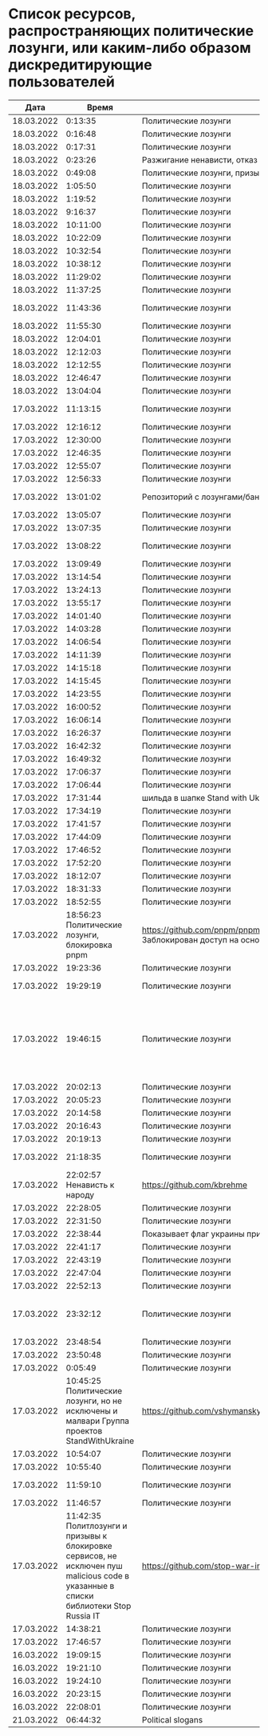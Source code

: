 # Список ресурсов, распространяющих политические лозунги, или каким-либо образом дискредитирующие пользователей

| Дата  | Время  | Тип пропаганды  | Название  | URL  | Комментарий  |
|---|---|---|---|---|---|
| 18.03.2022 | 0:13:35  | Политические лозунги  | vdz yandex metrika  | https://plugins.trac.wordpress.org/browser/vdz-yandex-metrika/assets/banner-772x250.png?rev=2688057  | это плагин wordpress, политические лозунги плюс бекдор, сейчас репозиторий зачищен, плагин блокирован  |
| 18.03.2022 | 0:16:48  | Политические лозунги  | Ember.js  | https://emberjs.com/community/invasion-of-ukraine/  | https://emberjs.com/  |
| 18.03.2022 | 0:17:31  | Политические лозунги  | stop-war-in-ukraine  | https://github.com/stop-war-in-ukraine  | https://github.com/yarnpkg/website/issues/1155 - Массовый спам issues в репозиториях  |
| 18.03.2022 | 0:23:26  | Разжигание ненависти, отказ в обновлениях  | OkayCMS   | https://ok-cms.com/  | Были политические заявления в блоге и на сайте компании, указывающие на то, что русских ненавидят. Прямой отказ в обновлениях движка и отправке уже оплаченных ранее модулей  |
| 18.03.2022 | 0:49:08  | Политические лозунги, призывы и инструкции к ДДОС  | belsk-schedule  | https://github.com/NewEXE/belsk-schedule  | https://github.com/NewEXE/belsk-schedule/commit/b27b55bcf992887864d933af19e009e5750c4ca1 - Куча говна  |
| 18.03.2022 | 1:05:50  | Политические лозунги  | React.js  | https://github.com/reactjs/reactjs.org/commit/d90fd21fdbedb075a4cc196c16156b534daf14a4  | Баннер "Поддержите Украину" на сайте с документацией  |
| 18.03.2022 | 1:19:52  | Политические лозунги  | Elmedia Player macOS  | --//--  | Вместо проигрывания медиа файлов запускает видео военных действий с политическими лозунгами  |
| 18.03.2022 | 9:16:37  | Политические лозунги  | MUI  | https://github.com/mui/material-ui/pull/31275  | Баннер в поддержку Украины  |
| 18.03.2022 | 10:11:00  | Политические лозунги  | Snap package with winbox  | https://github.com/panaceya/winbox/commit/adb017fd7bf2ea40bbf5e449a20091192188509f  |   |
| 18.03.2022 | 10:22:09  | Политические лозунги  | daemon tools  | --//--  | daemon-tools.cc - с главного сайта начали перенаправлять на политический, отключили обновления  |
| 18.03.2022 | 10:32:54  | Политические лозунги  | laminas/*, mezzio/*  | https://github.com/laminas/laminas-servicemanager/commit/1fb805d456f4e916e5fbddad4d2349adfd2f05ba  | Данный политический лозунг есть во всех пакетах laminas/ и mezzio/.  |
| 18.03.2022 | 10:38:12  | Политические лозунги  | Symfony  | --//--   | Баннер в поддержку Украины в шапке сайта  |
| 18.03.2022 | 11:29:02  | Политические лозунги  | react-create-app  | https://github.com/facebook/create-react-app/commit/fd8c5f7b1b1d19d10d24cc2f9fdfc110585dc030  | docs: add homepage banner in support of Ukraine (#12113)  |
| 18.03.2022 | 11:37:25  | Политические лозунги  | Portable ASCII for PHP  | https://github.com/voku/portable-ascii  | used e.g. in Laravel Core  |
| 18.03.2022 | 11:43:36  | Политические лозунги  | T-Regx  | https://github.com/T-Regx/T-Regx/commit/88c05aa62f1931f31e252c68c4084f22336e4552 , https://github.com/T-Regx/T-Regx/commit/7e4812ab0a0c562c0d3e024926c71c24a98fa3b4   | StandWithUkraine banner  |
| 18.03.2022 | 11:55:30  | Политические лозунги  | Yaffle/EventSource  | https://github.com/Yaffle/EventSource/commit/de137927e13d8afac153d2485152ccec48948a7a  | Через 15 секунд после открытия страницы алертит призыв прекратить происходящее и открывает change.org  |
| 18.03.2022 | 12:04:01  | Политические лозунги  | Сobian backup  | https://github.com/jomael/cobianbackup  | В последней обнове прилетели призывы свергать власть  |
| 18.03.2022 | 12:12:03  | Политические лозунги  | snap winbox  | https://github.com/panaceya/winbox  | Политические лозунги  |
| 18.03.2022 | 12:12:55  | Политические лозунги  | EventSource  | https://github.com/Yaffle/EventSource/blob/master/src/eventsource.js#L1032  | Полифилы js используются в множестве сторонних сервисов, пол миллиона загрузок в неделю  |
| 18.03.2022 | 12:46:47  | Политические лозунги  | Symfony  | https://github.com/symfony/symfony/commit/37ca066c6fb3aac241ccfb12b2531675798528d7  | Шильдик #StandWithUkraine  |
| 18.03.2022 | 13:04:04  | Политические лозунги  | Leaflet  | https://github.com/Leaflet/Leaflet/commit/c94faa201a916fbf48e30156179d78ab5620d2d5  | На сайте заменена главная страница: https://leafletjs.com/  |
| 17.03.2022 | 11:13:15  | Политические лозунги  | Tasmota  | https://github.com/arendst/Tasmota/commit/98cbf2587a1a914bbd16996ebb48dd451d3da448#diff-42aa4764b8b648a130f34dd6e21e00a10e2b172fa5137bb271858b12b743e428R32  | "проверяет координаты микроконтроллера, и если он соответствует Москве или Минску, то в логи пишется текст ""Stop war, Free Ukrain""."  |
| 17.03.2022 | 12:16:12 | Политические лозунги | YoutubeDownloader | https://github.com/Tyrrrz/YoutubeDownloader | "Дал ссылку на репо, там везде призывы к поддержке х-слов, ну и в самой программе при запуске всплывает плашка о поддержке т.н. ""украины""" |
| 17.03.2022 | 12:30:00 | Политические лозунги | peacenotwar | https://github.com/RIAEvangelist/peacenotwar | автор мальваря в node-ipc |
| 17.03.2022 | 12:46:35 | Политические лозунги | React.js | https://github.com/reactjs/reactjs.org/commit/d90fd21fdbedb075a4cc196c16156b534daf14a4 | Баннер в поддержку украины |
| 17.03.2022 | 12:55:07| Политические лозунги | https://1password.com/ - менеджер паролей | Только ссылка: https://blog.1password.com/responding-to-the-conflict-in-ukraine/
| 17.03.2022 | 12:56:33| Политические лозунги | Поиск по Github	https://github.com/search?l=Markdown&q=SWUbanner&type=Code | Ссылка на поиск тех, что включил баннер в репу |
| 17.03.2022 | 13:01:02 | Репозиторий с лозунгами/баннерами | StandWithUkraine support materials	https://github.com/vshymanskyy/StandWithUkraine | "В репозитории есть список проектов, которые его используют. Возможно в них есть ещё ""закладки"", кроме лозунгов из этого репозитория." |
| 17.03.2022 | 13:05:07| Политические лозунги | Список github проектов с лозунгами	| https://github.com/vshymanskyy/StandWithUkraine#projects-that-standwithukraine | Список github проектов с лозунгами |
| 17.03.2022 | 13:07:35| Политические лозунги | Notepad++	| https://notepad-plus-plus.org/downloads/ | Политические лозунги в наименовании релиза |
| 17.03.2022 | 13:08:22| Политические лозунги | @russia-sanctions/base	| https://github.com/Russia-Sanctions/Base	Просто пакет, который предлагается включать, чтобы выводить политические лозунги |
| 17.03.2022 | 13:09:49| Политические лозунги | React Native website	| https://github.com/facebook/react-native-website/pull/2986 | Баннер в поддержку украины. Автор: https://github.com/dmitryvinn |
| 17.03.2022 | 13:14:54| Политические лозунги | mailtrap.io	| https://mailtrap.io/ | Ужас |
| 17.03.2022 | 13:24:13| Политические лозунги | The unarchiver.app	| https://macpaw.com/news/macpaw-amidst-aggression | Дополнительное окно с кнопкой «Узнайте правду о происходящем на Украине». |
| 17.03.2022 | 13:55:17| Политические лозунги | ebastianbergmann	| https://github.com/sebastianbergmann/phpunit/commit/4634e702b5f05f5e948e531eb8b4fc19be40610c | политика |
| 17.03.2022 | 14:01:40| Политические лозунги | Codeception	| https://github.com/Codeception/Codeception/commit/d6b7af9233124652b0425217d633e034bfa9bf2b | Выводит в консоли ссылку на https://helpukrainewin.org |
| 17.03.2022 | 14:03:28| Политические лозунги | evolution	| https://github.com/evolution-cms/evolution/commit/1c586bc76f739264dcf0482530945875fa444b77 | Полит лозунг в cms |
| 17.03.2022 | 14:06:54| Политические лозунги | React docs| ==//== | ru.reactjs.org и reactjs.org |
| 17.03.2022 | 14:11:39| Политические лозунги | Набор обновлений UpdatePack7R2 для Windows 7 SP1 и Server 2008 R2 SP1 | https://blog.simplix.info/update7/ | Мартовское обновление не устанавливается. По информации в ченджлоге: История изменений 22.3.11 ... Из-за военного вторжения работа программы на территории России и Беларуси ограничена |
| 17.03.2022 | 14:15:18| Политические лозунги | Docusaurus | https://github.com/facebook/docusaurus/pull/6811 | Опенсорс проект http://docusaurus.io/ |
| 17.03.2022 | 14:15:45| Политические лозунги | Codeception for PHP	| https://github.com/Codeception/Codeception/commit/eefe1abc60500c0516b85131cbbfbb9a22899db4 | "при запуске в консоли выводится ""Codeception PHP Testing Framework v4.1.31 | https://helpukrainewin.org""" |
| 17.03.2022 | 14:23:55| Политические лозунги | Evolution CMS	| https://github.com/evolution-cms/evolution/commit/1c586bc76f739264dcf0482530945875fa444b77 | После обновления на релизы Evolution CMS 3.1.10 и Evolution CMS 1.4.17 полит. лозунг в админке |
| 17.03.2022 | 16:00:52| Политические лозунги | GNOME extension ddterm	оф сайт расширений гнома | Демонстрирует в окне консоли баннер. |
| 17.03.2022 | 16:06:14| Политические лозунги | Spark	| https://sparkmailapp.com/ | Из текущего: лозунги и отказ от обслуживания жителей РФ (такое чувство, что ограничение на клиентской части приложения, т.к. отказ пришел с обновлениями) |
| 17.03.2022 | 16:26:37| Политические лозунги | The Unarchiver	| https://github.com/MacPaw (приватный репозиторий) | Проверить, есть ли что-то помимо лозунгов, пока не удаётся. Лозунги точно показываются на баннере при разархивации/архивации. |
| 17.03.2022 | 16:42:32| Политические лозунги | deskreen	| https://deskreen.com | Не опенсурс, но не знаю куда ещё отправить эту информацию. |
| 17.03.2022 | 16:49:32| Политические лозунги | React	| https://reactjs.org/ | В документации фреймворка на каждой странице шапка с лозунгом |
| 17.03.2022 | 17:06:37| Политические лозунги | RNUILib	| https://github.com/wix/react-native-ui-lib/commit/dca74afdc64f76101c105d02534f4a05bb0c771c | Баннер #StandWithUkraine |
| 17.03.2022 | 17:06:44| Политические лозунги | https://repo.packagist.org	| https://github.com/composer/packagist/pull/1270 | composer update - выдает в консоли #StandWithUkraine |
| 17.03.2022 | 17:31:44|  шильда в шапке Stand with Ukraine ???? | https://www.11ty.dev/ | https://github.com/11ty/11ty-website/commit/544e54a62947c41381d0e9b59891dfe4dd9f3de6 | До этого была ссылка на донаты для украины |
| 17.03.2022 | 17:34:19| Политические лозунги | django-modeltranslatio	| https://github.com/deschler/django-modeltranslation/commit/0617eadfb4606cd9cf3c5fcea761af142b5eb3b2 | Политические лозунги в документации |
| 17.03.2022 | 17:41:57| Политические лозунги | PHPBench	| https://github.com/phpbench/phpbench/commit/414f462c2ee40a6b30ffafbe0c4ee760e75780f8 | standwithukraine |
| 17.03.2022 | 17:44:09| Политические лозунги | Php Project	| https://github.com/spider-mane/php-project/commit/f742eafcf96496ad7f687f452a5c893d29f3e79e | #StandWithUkraine |
| 17.03.2022 | 17:46:52| Политические лозунги | Activeadmin SimpleMDE Markdown Editor	| https://github.com/ypylypenko/activeadmin_simplemde/commit/9bdf811b5c23430b5d7c45d342082e4f1cca14a9 | Политические лозунги. |
| 17.03.2022 | 17:52:20| Политические лозунги | Svelte Material UI	| https://github.com/hperrin/svelte-material-ui	на их официальрном сайте | https://sveltematerialui.com/ висит плашка с лозунгом |
| 17.03.2022 | 18:12:07| Политические лозунги | Pnpn менеджер пакетов	| https://github.com/pnpm/pnpm | Вредительства не замечено, но сайт с доками блочит ру айпи |
| 17.03.2022 | 18:31:33| Политические лозунги | Autodesk AutoCAD	| https://www.autodesk.ru/ | Лозунги |
| 17.03.2022 | 18:52:55| Политические лозунги | Winbox snap package	| https://github.com/panaceya/winbox/commit/adb017fd7bf2ea40bbf5e449a20091192188509f | Мейнтейнер snap-пакета приложил поп-ап, который открывается при использовании русской локали |
| 17.03.2022 | 18:56:23	Политические лозунги, блокировка	pnpm	| https://github.com/pnpm/pnpm/commit/3c328ec465c597ff558c1f38afbfe2a0c1b02a83	Заблокирован доступ на основной сайт | https://pnpm.io по ~нац~ гео признаку. Основной мэйнтэйнер Украинец и, как видно, на дух не переносит русских. |
| 17.03.2022 | 19:23:36| Политические лозунги | react-native-ui-lib	| https://github.com/wix/react-native-ui-lib/commit/dca74afdc64f76101c105d02534f4a05bb0c771c | Политический баннер #StandWithUkraine |
| 17.03.2022 | 19:29:19| Политические лозунги | pre-commit-terraform	| https://github.com/antonbabenko/pre-commit-terraform/pull/348/commits/fc190f980a6f0edac571253bce39e288c5d93949 | см. условия использования в конце readme |
| 17.03.2022 | 19:46:15| Политические лозунги | Return youtube dislike api	| https://github.com/Anarios/return-youtube-dislike/commit/9f257b354c2a933610fafc7c466af0572eef91bf	"Добавление на главную страницу украинского флага и ссылки на сайт для поддержки украинской армии; + интересная строка в комментарии одного из разработчиков ( https://github.com/Anarios/return-youtube-dislike/graphs/contributors): https://github.com/Anarios/return-youtube-dislike/issues/497 ""https://returnyoutubedislikeapi.com/ is blocked in Russia. If you are there, you won't be able to view or submit dislike votes unless you use a proxy or a VPN."", хотя сервис и работает ( https://returnyoutubedislikeapi.com/votes?videoId=kxOuG8jMIgI); Ничего серьёзного про политическую позицию нету" |
| 17.03.2022 | 20:02:13| Политические лозунги | CoreELEC	| https://github.com/CoreELEC/CoreELEC | Замена логотипа в цвета флага Украины |
| 17.03.2022 | 20:05:23| Политические лозунги | mint	| https://github.com/dbarnett/python-helloworld/pull/13	| https://uk.wikipedia.org/wiki/%D0%A0%D1%83%D1%81%D1%81%D0%BA%D0%B8%D0%B9_%D0%B2%D0%BE%D0%B5%D0%BD%D0%BD%D1%8B%D0%B9_%D0%BA%D0%BE%D1%80%D0%B0%D0%B1%D0%BB%D1%8C,_%D0%B8%D0%B4%D0%B8_%D0%BD%D0%B0_%D1%85%D1%83%D0%B9 |
| 17.03.2022 | 20:14:58| Политические лозунги | MUI (Material UI)	| https://github.com/mui/material-ui/pull/31275 | "В документации полит. лозунг ""STOP RUSSIA'S INVASION OF UKRAINE""" | https://mui.com/getting-started/installation/ |
| 17.03.2022 | 20:16:43| Политические лозунги | EmotionJS	| https://github.com/emotion-js/emotion/pull/2668 | "В документации полит. лозунг ""STOP RUSSIA'S INVASION OF UKRAINE""" | https://emotion.sh/docs/introduction |
| 17.03.2022 | 20:19:13| Политические лозунги | ReactJS	| https://github.com/facebook/react/pull/23375/commits/11e414ce6c67dc6c3c7e8cf4146af5c39c9c93ea | "В документации полит. лозунг ""STOP RUSSIA'S INVASION OF UKRAINE""" | https://ru.reactjs.org |
| 17.03.2022 | 21:18:35| Политические лозунги | Dash Electrum	| https://github.com/akhavr/electrum-dash/commit/80e7bfbc9325f0012dc9c6bd1017cd71de80e2371017cd71de80e237 | Разработчик впилил в продукт политические лозунги, сделав их сюрпризом - в логе что в софте нового про это ни слова. |
| 17.03.2022 | 22:02:57	Ненависть к народу	| https://github.com/kbrehme	| https://github.com/kbrehme/niffelheim/commit/7cb93ca14aab68c646a65ef21923835a0f791d4a | Человек удаляет все что связано с русским народом в модах и скриптах |
| 17.03.2022 | 22:28:05| Политические лозунги | | https://github.com/search?l=Markdown&q=SWUbanner&type=Code	| https://github.com/vshymanskyy/StandWithUkraine#projects-that-standwithukraine | Есть смысл проверить эти проекты
| 17.03.2022 | 22:31:50| Политические лозунги | | https://pastebin.com/	| https://pastebin.com/	Политический баннер |
| 17.03.2022 | 22:38:44 | Показывает флаг украины при первом запуске. | Qalctulate! (GTK)	| https://github.com/Qalculate/qalculate-gtk/commit/74c7413429b386f08028565f16f537204217b456 | "Remove flags for RUB and BYR/BYN, and show UAH flag when first using the new version;" Ничего серьезного, но раздражает. Версия с этим коммитом уже в репозиториях arch. Работает не только в РФ/БР, а вообще у всех. |
| 17.03.2022 | 22:41:17| Политические лозунги | spaceship-prompt/spaceship-prompt	| https://github.com/spaceship-prompt | Поддержка полит лозунгами и удаление всех русских issues |
| 17.03.2022 | 22:43:19| Политические лозунги | | https://github.com/vadimdemedes/ink	| https://github.com/vadimdemedes/ink/issues/506 | Issue с призывом платной поддержки украинской армии |
| 17.03.2022 | 22:47:04| Политические лозунги | Redirect Russia	| https://github.com/pabio/redirect-russia | Установленный скрипт на сайте редиректит на страницу с агиткой. Проверяет по ip пользователя и таймзоне. |
| 17.03.2022 | 22:52:13| Политические лозунги | Redirect Russia	| https://github.com/pabio/redirect-russia | Скрипт встраиваемый на сайты, перенаправляющий пользователей из России на страницу с политическими лозунгами |
| 17.03.2022 | 23:32:12| Политические лозунги | GM-DONATE (gm-donate.ru) система доната в Garry's mod	| https://github.com/GM-DONATE/IGS/commit/d98b6dd9f43225a6b03c665db8a57690646515ee#diff-13dde08e38ae5b40da01b8fed10e552f417dd1044710f28c10afa801521cb6bc	Скрытно заменена текстура модели автомата с содовой на текстуру господина П. с фекалиями с расчетом на проблемы с законом. Возможно дальнейшее внедрение вредоносов, функционал позволяет. |
| 17.03.2022 | 23:48:54| Политические лозунги | | https://github.com/mallardduck/	| https://github.com/KickflipCli/kickflip-src | Генератор фейковых сайтов по шаблону с ключевыми словами и призывами (одного мейнтейнера уже забанили за национальную рознь, другой продолжает работу) |
| 17.03.2022 | 23:50:48| Политические лозунги | | https://github.com/k01ek	| https://github.com/k01ek/notowar | "Примеры программ на разных языках программированиях выводящие текст ""No to war""" |
| 17.03.2022 | 0:05:49| Политические лозунги | Redis Desktop Manager (ранее - resp-app)	| https://github.com/uglide/RedisDesktopManager/commit/3880176abbb0ee877672fd1ae74bda9546a4d1a6 | Политические лозунги в README, политические коммиты с кодом в истории. Создатель - укр. |
| 17.03.2022 | 10:45:25	Политические лозунги, но не исключены и малвари	Группа проектов StandWithUkraine	| https://github.com/vshymanskyy/StandWithUkraine#projects-that-standwithukraine | По ссылке список проектов участвующих в акции |
| 17.03.2022 | 10:54:07| Политические лозунги | ECMAScript extensions	| https://github.com/medikoo/es5-ext/commit/28de285ed433b45113f01e4ce7c74e9a356b2af2 | anti-war manifest |
| 17.03.2022 | 10:55:40| Политические лозунги | verdaccio	| https://github.com/verdaccio/verdaccio/pull/3060 | Баннер в поддержку украины |
| 17.03.2022 | 11:59:10| Политические лозунги | Awesome Prometheus Alerts	| https://github.com/samber/awesome-prometheus-alerts/commit/6bfcdcca165e57c6fa09a561515c33284caa20c2 | Определяет активный у пользователя язык и редиректит на страницу с лозунгами. В следующих коммитах код удалили. |
| 17.03.2022 | 11:46:57| Политические лозунги | https://docs.nestjs.com/	| https://github.com/nestjs/docs.nestjs.com/commit/a411b74d114a1342170334e84e426b3259c3872c | "В документации полит. лозунг ""STOP RUSSIA'S INVASION OF UKRAINE""" |
| 17.03.2022 | 11:42:35	Политлозунги и призывы к блокировке сервисов, не исключен пуш malicious code в указанные в списки библиотеки	Stop Russia IT	| https://github.com/stop-war-in-ukraine/stop-russia-it | По ссылке список сервисов, ссылок на обсуждения, петиции на change.org |
| 17.03.2022 | 14:38:21| Политические лозунги | plantUml web ресурс	| https://plantuml.com/ru/ | Я аналитик, я не найду пуш в репе. plantUML много где используется как библиотечка для документирования и плагин в Idea. Но конкретно сейчас я нашла это в web версии |
| 17.03.2022 | 17:46:57| Политические лозунги | filestash	| https://github.com/mickael-kerjean/filestash-website/commit/c30a31a583c827182c92cb8ec4b5e8ba1d854c3d | С помощью определения ip показывали видео обращение Зеленского. Сейчас убрали |
| 16.03.2022  | 19:09:15  | Политические лозунги  | retejs/rete  | | https://github.com/retejs/rete/commit/d3ff828a41f96e34f04619eb44c688c913ee8def  | #StandWithUkraine postinstall message  |
| 16.03.2022  | 19:21:10  | Политические лозунги  | composer  | https://github.com/composer/packagist/commit/86244a3695fcaaac9c5ba4257a4314eae1c6d981  | Выводится шильдик #StandWithUkrane  |
| 16.03.2022  | 19:24:10  | Политические лозунги  | PHPUnit | https://github.com/sebastianbergmann/phpunit/commit/4634e702b5f05f5e948e531eb8b4fc19be40610c  | Шильдик #StandWithUkraine  |
| 16.03.2022  | 20:23:15  | Политические лозунги  | tasmota  | https://github.com/arendst/Tasmota/commit/98cbf2587a1a914bbd16996ebb48dd451d3da448  | Варьируется от сообщений в логе до неработоспособности устройства  |
| 16.03.2022  | 22:08:01  | Политические лозунги  | StandWithUkraine | https://github.com/vshymanskyy/StandWithUkraine  | Список интегрировавших к себе призывы задонатить вна Украину в README.md  |
| 21.03.2022 | 06:44:32 |	Political slogans |	ztime	| https://github.com/AlexXZero/ztime |	Don't use these repos! |
